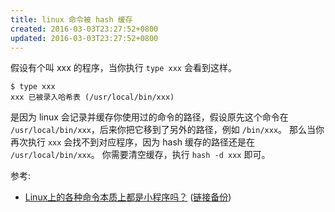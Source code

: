 ```yaml
---
title: linux 命令被 hash 缓存
created: 2016-03-03T23:27:52+0800
updated: 2016-03-03T23:27:52+0800
---
```



假设有个叫 xxx 的程序，当你执行 `type xxx` 会看到这样。

```
$ type xxx
xxx 已被录入哈希表 (/usr/local/bin/xxx)
```

是因为 linux 会记录并缓存你使用过的命令的路径，假设原先这个命令在 `/usr/local/bin/xxx`，后来你把它移到了另外的路径，例如 `/bin/xxx`。
那么当你再次执行 `xxx` 会找不到对应程序，因为 hash 缓存的路径还是在 `/usr/local/bin/xxx`。
你需要清空缓存，执行 `hash -d xxx` 即可。

参考:

- [Linux上的各种命令本质上都是小程序吗？](https://www.zhihu.com/question/34609277/answer/59455055) ([链接备份](https://archive.md/3inuw))
